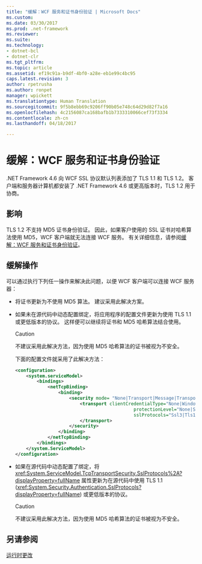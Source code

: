 ```yaml
---
title: "缓解：WCF 服务和证书身份验证 | Microsoft Docs"
ms.custom: 
ms.date: 03/30/2017
ms.prod: .net-framework
ms.reviewer: 
ms.suite: 
ms.technology:
- dotnet-bcl
- dotnet-clr
ms.tgt_pltfrm: 
ms.topic: article
ms.assetid: ef19c91a-b9df-4bf0-a28e-eb1e99c4bc95
caps.latest.revision: 3
author: rpetrusha
ms.author: ronpet
manager: wpickett
ms.translationtype: Human Translation
ms.sourcegitcommit: 9f5b8ebb69c9206ff90b05e748c64d29d82f7a16
ms.openlocfilehash: 4c2156087ca168bafb1b7333310066cef73f3334
ms.contentlocale: zh-cn
ms.lasthandoff: 04/18/2017

---
```

# <a name="mitigation-wcf-services-and-certificate-authentication"></a>缓解：WCF 服务和证书身份验证
.NET Framework 4.6 向 WCF SSL 协议默认列表添加了 TLS 1.1 和 TLS 1.2。 客户端和服务器计算机都安装了 .NET Framework 4.6 或更高版本时，TLS 1.2 用于协商。  
  
## <a name="impact"></a>影响  
 TLS 1.2 不支持 MD5 证书身份验证。 因此，如果客户使用的 SSL 证书对哈希算法使用 MD5，WCF 客户端就无法连接 WCF 服务。 有关详细信息，请参阅[缓解：WCF 服务和证书身份验证](../../../docs/framework/migration-guide/mitigation-wcf-services-and-certificate-authentication.md)。  
  
## <a name="mitigation"></a>缓解操作  
 可以通过执行下列任一操作来解决此问题，以便 WCF 客户端可以连接 WCF 服务器：  
  
-   将证书更新为不使用 MD5 算法。 建议采用此解决方案。  
  
-   如果未在源代码中动态配置绑定，将应用程序的配置文件更新为使用 TLS 1.1 或更低版本的协议。 这样便可以继续将证书和 MD5 哈希算法结合使用。  
  
    > [!CAUTION]
    >  不建议采用此解决方法，因为使用 MD5 哈希算法的证书被视为不安全。  
  
     下面的配置文件就采用了此解决方法：  
  
    ```xml  
    <configuration>  
        <system.serviceModel>  
            <bindings>  
                <netTcpBinding>  
                    <binding>  
                        <security mode= "None|Transport|Message|TransportWithMessageCredential" >  
                            <transport clientCredentialType="None|Windows|Certificate"  
                                                protectionLevel="None|Sign|EncryptAndSign"  
                                                sslProtocols="Ssl3|Tls1|Tls11">  
                            </transport>  
                        </security>  
                    </binding>  
                </netTcpBinding>  
            </bindings>  
        </system.ServiceModel>  
    </configuration>  
    ```  
  
-   如果在源代码中动态配置了绑定，将 <xref:System.ServiceModel.TcpTransportSecurity.SslProtocols%2A?displayProperty=fullName> 属性更新为在源代码中使用 TLS 1.1 (<xref:System.Security.Authentication.SslProtocols?displayProperty=fullName>) 或更低版本的协议。  
  
    > [!CAUTION]
    >  不建议采用此解决方法，因为使用 MD5 哈希算法的证书被视为不安全。  
  
## <a name="see-also"></a>另请参阅  
 [运行时更改](../../../docs/framework/migration-guide/runtime-changes-in-the-net-framework-4-6.md)

